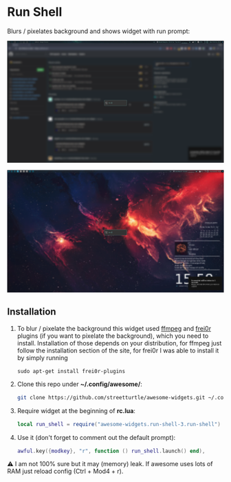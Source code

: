 # Run Shell

Blurs / pixelates background and shows widget with run prompt:

![screenshot](./blur.png)

![screenshot](./pixelate.png)

## Installation

1. To blur / pixelate the background this widget used [ffmpeg](https://www.ffmpeg.org/) and [frei0r](https://frei0r.dyne.org/) plugins (if you want to pixelate the background), which you need to install. Installation of those depends on your distribution, for ffmpeg just follow the installation section of the site, for frei0r I was able to install it by simply running

    ```
    sudo apt-get install frei0r-plugins
    ```

1. Clone this repo under **~/.config/awesome/**:

    ```bash
    git clone https://github.com/streetturtle/awesome-widgets.git ~/.config/awesome/awesome-widgets
    ```

1. Require widget at the beginning of **rc.lua**:

    ```lua
    local run_shell = require("awesome-widgets.run-shell-3.run-shell")
    ```

1. Use it (don't forget to comment out the default prompt):

    ```lua
    awful.key({modkey}, "r", function () run_shell.launch() end),
    ```
:warning: I am not 100% sure but it may (memory) leak. If awesome uses lots of RAM just reload config (Ctrl + Mod4 + r).
